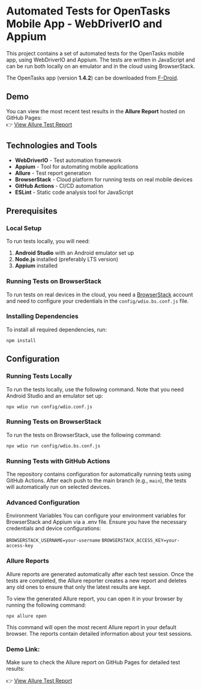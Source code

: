 # Automated Tests for OpenTasks Mobile App - WebDriverIO and Appium

This project contains a set of automated tests for the OpenTasks mobile app, using WebDriverIO and Appium. The tests are written in JavaScript and can be run both locally on an emulator and in the cloud using BrowserStack.

The OpenTasks app (version **1.4.2**) can be downloaded from [F-Droid](https://f-droid.org/packages/org.dmfs.tasks/).

## Demo

You can view the most recent test results in the **Allure Report** hosted on GitHub Pages:  
👉 [View Allure Test Report](https://mirgb.github.io/Appium_automated_tests_for_OpenTasks_app/)

## Technologies and Tools

- **WebDriverIO** - Test automation framework
- **Appium** - Tool for automating mobile applications
- **Allure** - Test report generation
- **BrowserStack** - Cloud platform for running tests on real mobile devices
- **GitHub Actions** - CI/CD automation
- **ESLint** - Static code analysis tool for JavaScript

## Prerequisites

### Local Setup

To run tests locally, you will need:

1. **Android Studio** with an Android emulator set up
2. **Node.js** installed (preferably LTS version)
3. **Appium** installed

### Running Tests on BrowserStack

To run tests on real devices in the cloud, you need a [BrowserStack](https://www.browserstack.com/) account and need to configure your credentials in the `config/wdio.bs.conf.js` file.

### Installing Dependencies

To install all required dependencies, run:

`npm install`

## Configuration
### Running Tests Locally
To run the tests locally, use the following command. Note that you need Android Studio and an emulator set up:

`npx wdio run config/wdio.conf.js`

### Running Tests on BrowserStack
To run the tests on BrowserStack, use the following command:

`npx wdio run config/wdio.bs.conf.js`

### Running Tests with GitHub Actions
The repository contains configuration for automatically running tests using GitHub Actions. After each push to the main branch (e.g., `main`), the tests will automatically run on selected devices.

### Advanced Configuration
Environment Variables
You can configure your environment variables for BrowserStack and Appium via a .env file. Ensure you have the necessary credentials and device configurations:

`BROWSERSTACK_USERNAME=your-username`
`BROWSERSTACK_ACCESS_KEY=your-access-key`

### Allure Reports
Allure reports are generated automatically after each test session. Once the tests are completed, the Allure reporter creates a new report and deletes any old ones to ensure that only the latest results are kept.

To view the generated Allure report, you can open it in your browser by running the following command:

`npx allure open`

This command will open the most recent Allure report in your default browser. The reports contain detailed information about your test sessions.

### Demo Link:
Make sure to check the Allure report on GitHub Pages for detailed test results:

👉 [View Allure Test Report](https://mirgb.github.io/Appium_automated_tests_for_OpenTasks_app/)